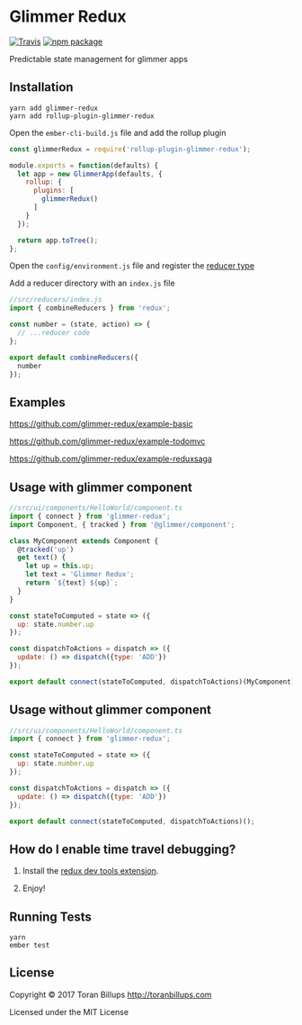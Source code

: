 # Glimmer Redux

[![Travis][build-badge]][build] [![npm package][npm-badge]][npm]

Predictable state management for glimmer apps

## Installation

```
yarn add glimmer-redux
yarn add rollup-plugin-glimmer-redux
```

Open the `ember-cli-build.js` file and add the rollup plugin

```js
const glimmerRedux = require('rollup-plugin-glimmer-redux');

module.exports = function(defaults) {
  let app = new GlimmerApp(defaults, {
    rollup: {
      plugins: [
        glimmerRedux()
      ]
    }
  });

  return app.toTree();
};
```

Open the `config/environment.js` file and register the [reducer type]

Add a reducer directory with an `index.js` file

```js
//src/reducers/index.js
import { combineReducers } from 'redux';

const number = (state, action) => {
  // ...reducer code
};

export default combineReducers({
  number
});
```


## Examples

https://github.com/glimmer-redux/example-basic

https://github.com/glimmer-redux/example-todomvc

https://github.com/glimmer-redux/example-reduxsaga

## Usage with glimmer component

```js
//src/ui/components/HelloWorld/component.ts
import { connect } from 'glimmer-redux';
import Component, { tracked } from '@glimmer/component';

class MyComponent extends Component {
  @tracked('up')
  get text() {
    let up = this.up;
    let text = 'Glimmer Redux';
    return `${text} ${up}`;
  }
}

const stateToComputed = state => ({
  up: state.number.up
});

const dispatchToActions = dispatch => ({
  update: () => dispatch({type: 'ADD'})
});

export default connect(stateToComputed, dispatchToActions)(MyComponent);
```


## Usage without glimmer component

```js
//src/ui/components/HelloWorld/component.ts
import { connect } from 'glimmer-redux';

const stateToComputed = state => ({
  up: state.number.up
});

const dispatchToActions = dispatch => ({
  update: () => dispatch({type: 'ADD'})
});

export default connect(stateToComputed, dispatchToActions)();
```

## How do I enable time travel debugging?

1. Install the [redux dev tools extension].

2. Enjoy!

## Running Tests

    yarn
    ember test

## License

Copyright © 2017 Toran Billups http://toranbillups.com

Licensed under the MIT License

[build-badge]: https://travis-ci.org/glimmer-redux/glimmer-redux.svg?branch=master
[build]: https://travis-ci.org/glimmer-redux/glimmer-redux

[npm-badge]: https://img.shields.io/npm/v/glimmer-redux.svg?style=flat-square
[npm]: https://www.npmjs.org/package/glimmer-redux

[climate-badge]: https://codeclimate.com/github/glimmer-redux/glimmer-redux/badges/gpa.svg
[climate]: https://codeclimate.com/github/glimmer-redux/glimmer-redux

[redux]: https://github.com/reactjs/redux
[redux dev tools extension]: https://github.com/zalmoxisus/redux-devtools-extension

[reducer type]: https://github.com/glimmer-redux/glimmer-redux-example/blob/master/config/environment.js
